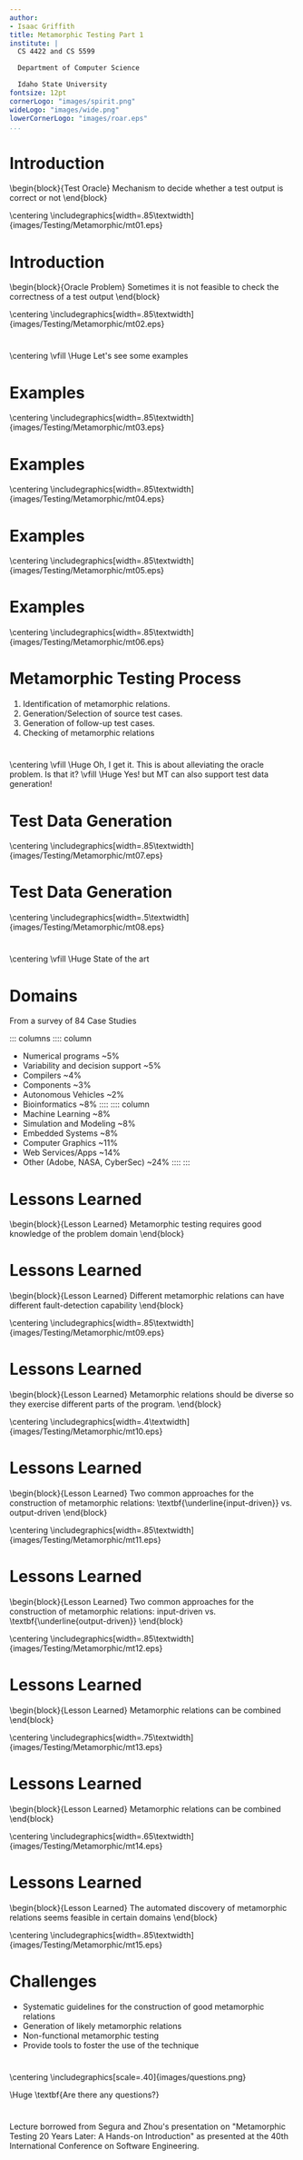 ```yaml
---
author:
- Isaac Griffith
title: Metamorphic Testing Part 1
institute: |
  CS 4422 and CS 5599

  Department of Computer Science

  Idaho State University
fontsize: 12pt
cornerLogo: "images/spirit.png"
wideLogo: "images/wide.png"
lowerCornerLogo: "images/roar.eps"
...
```


# Introduction

\begin{block}{Test Oracle}
Mechanism to decide whether a test output is correct or not
\end{block}

\centering
\includegraphics[width=.85\textwidth]{images/Testing/Metamorphic/mt01.eps}

# Introduction

\begin{block}{Oracle Problem}
Sometimes it is not feasible to check the correctness of a test output
\end{block}

\centering
\includegraphics[width=.85\textwidth]{images/Testing/Metamorphic/mt02.eps}

#

\centering
\vfill
\Huge Let's see some examples

# Examples

\centering
\includegraphics[width=.85\textwidth]{images/Testing/Metamorphic/mt03.eps}

# Examples

\centering
\includegraphics[width=.85\textwidth]{images/Testing/Metamorphic/mt04.eps}

# Examples

\centering
\includegraphics[width=.85\textwidth]{images/Testing/Metamorphic/mt05.eps}

# Examples

\centering
\includegraphics[width=.85\textwidth]{images/Testing/Metamorphic/mt06.eps}

# Metamorphic Testing Process

1. Identification of metamorphic relations.
2. Generation/Selection of source test cases.
3. Generation of follow-up test cases.
4. Checking of metamorphic relations

#

\centering
\vfill
\Huge Oh, I get it. This is about alleviating the oracle problem. Is that it?
\vfill
\Huge Yes! but MT can also support test data generation!

# Test Data Generation

\centering
\includegraphics[width=.85\textwidth]{images/Testing/Metamorphic/mt07.eps}

# Test Data Generation

\centering
\includegraphics[width=.5\textwidth]{images/Testing/Metamorphic/mt08.eps}

#

\centering
\vfill
\Huge State of the art

# Domains

From a survey of 84 Case Studies

::: columns
:::: column
* Numerical programs ~5%
* Variability and decision support ~5%
* Compilers ~4%
* Components ~3%
* Autonomous Vehicles ~2%
* Bioinformatics ~8%
::::
:::: column
* Machine Learning ~8%
* Simulation and Modeling ~8%
* Embedded Systems ~8%
* Computer Graphics ~11%
* Web Services/Apps ~14%
* Other (Adobe, NASA, CyberSec) ~24%
::::
:::

# Lessons Learned

\begin{block}{Lesson Learned}
Metamorphic testing requires good knowledge of the problem domain
\end{block}

# Lessons Learned

\begin{block}{Lesson Learned}
Different metamorphic relations can have different fault-detection capability
\end{block}

\centering
\includegraphics[width=.85\textwidth]{images/Testing/Metamorphic/mt09.eps}

# Lessons Learned

\begin{block}{Lesson Learned}
Metamorphic relations should be diverse so they exercise different parts of the program.
\end{block}

\centering
\includegraphics[width=.4\textwidth]{images/Testing/Metamorphic/mt10.eps}

# Lessons Learned

\begin{block}{Lesson Learned}
Two common approaches for the construction of metamorphic relations: \textbf{\underline{input-driven}} vs. output-driven
\end{block}

\centering
\includegraphics[width=.85\textwidth]{images/Testing/Metamorphic/mt11.eps}

# Lessons Learned

\begin{block}{Lesson Learned}
Two common approaches for the construction of metamorphic relations: input-driven vs. \textbf{\underline{output-driven}}
\end{block}

\centering
\includegraphics[width=.85\textwidth]{images/Testing/Metamorphic/mt12.eps}

# Lessons Learned

\begin{block}{Lesson Learned}
Metamorphic relations can be combined
\end{block}

\centering
\includegraphics[width=.75\textwidth]{images/Testing/Metamorphic/mt13.eps}

# Lessons Learned

\begin{block}{Lesson Learned}
Metamorphic relations can be combined
\end{block}

\centering
\includegraphics[width=.65\textwidth]{images/Testing/Metamorphic/mt14.eps}

# Lessons Learned

\begin{block}{Lesson Learned}
The automated discovery of metamorphic relations seems feasible in certain domains
\end{block}

\centering
\includegraphics[width=.85\textwidth]{images/Testing/Metamorphic/mt15.eps}

# Challenges

* Systematic guidelines for the construction of good metamorphic relations
* Generation of likely metamorphic relations
* Non-functional metamorphic testing
* Provide tools to foster the use of the technique

#

\centering
\includegraphics[scale=.40]{images/questions.png}

\Huge \textbf{Are there any questions?}

#

Lecture borrowed from Segura and Zhou's presentation on "Metamorphic Testing 20 Years Later: A Hands-on Introduction" as presented at the 40th International Conference on Software Engineering.

